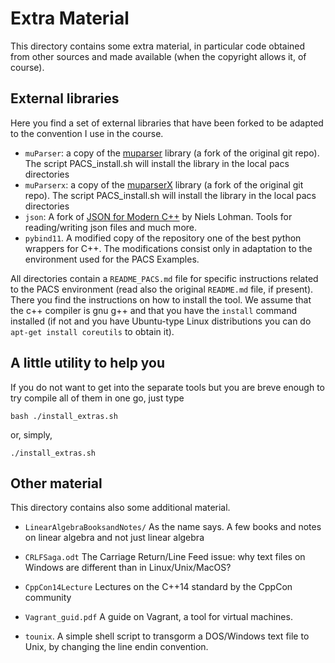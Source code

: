 # Extra Material #

This directory contains some extra material, in particular code obtained from other sources and made available (when the copyright allows it, of course).

## External libraries ##

Here you find a set of external libraries that have been forked to be adapted to the convention I use in the course.

- `muParser`: a copy of the [muparser](https://beltoforion.de/en/muparser/) library (a fork of the original git repo). The script PACS_install.sh will install the library in the local pacs directories
- `muParserx`: a copy of the [muparserX](https://beltoforion.de/en/muparserx/) library (a fork of the original git repo). The script PACS_install.sh will install the library in the local pacs directories
- `json`: A fork of [JSON for Modern C++](https://json.nlohmann.me/) by Niels Lohman. Tools for reading/writing json files and much more.
- `pybind11`. A modified copy of the repository  one of the best python wrappers for C++. The modifications consist only in adaptation to the environment used for the PACS Examples.


All directories contain a `README_PACS.md` file for specific instructions related to the PACS environment (read also the original `README.md` file, if present). 
There you find the instructions on how to install the tool. We assume that the c++ compiler is gnu g++ and that you have the `install` command installed (if not and you have Ubuntu-type Linux distributions you can do `apt-get install coreutils` to obtain it).

## A little utility to help you ##
If you do not want to get into the separate tools  but you are breve enough to try compile all of them in one go, just type
```
bash ./install_extras.sh
```
or, simply,
```
./install_extras.sh
```


## Other material ##

This directory contains also some additional material.

- `LinearAlgebraBooksandNotes/` As the name says. A few books and notes on linear algebra and not just linear algebra
- `CRLFSaga.odt` The Carriage Return/Line Feed issue: why text files on Windows are different than in Linux/Unix/MacOS?
- `CppCon14Lecture` Lectures on the C++14 standard by the CppCon community
- `Vagrant_guid.pdf` A guide on Vagrant, a tool for virtual machines.

- `tounix`. A simple shell script to transgorm a DOS/Windows text file to Unix, by changing the line endin convention.
